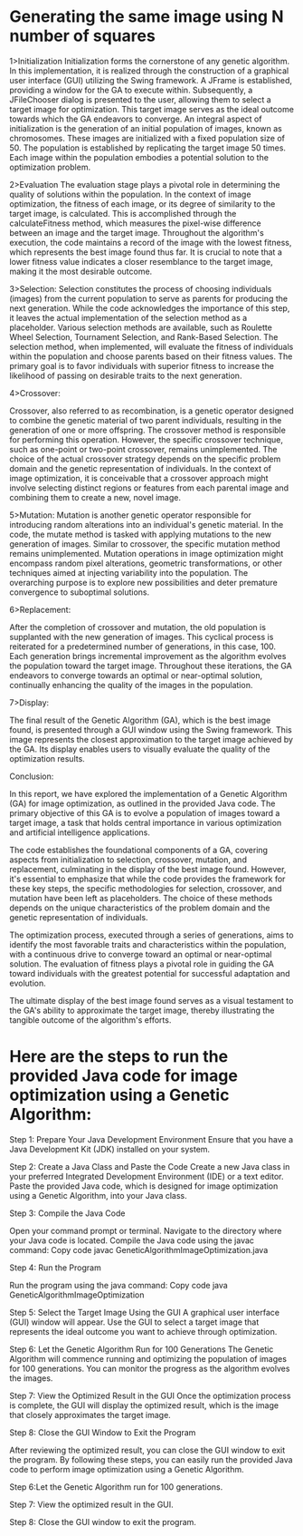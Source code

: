 # Generating the same image using N number of squares
1>Initialization
Initialization forms the cornerstone of any genetic algorithm. In this implementation, it is realized through the construction of a graphical user interface (GUI) utilizing the Swing framework. A JFrame is established, providing a window for the GA to execute within.
Subsequently, a JFileChooser dialog is presented to the user, allowing them to select a target image for optimization. This target image serves as the ideal outcome towards which the GA endeavors to converge.
An integral aspect of initialization is the generation of an initial population of images, known as chromosomes. These images are initialized with a fixed population size of 50. The population is established by replicating the target image 50 times. Each image within the population embodies a potential solution to the optimization problem.

2>Evaluation
The evaluation stage plays a pivotal role in determining the quality of solutions within the population. In the context of image optimization, the fitness of each image, or its degree of similarity to the target image, is calculated. This is accomplished through the calculateFitness method, which measures the pixel-wise difference between an image and the target image.
Throughout the algorithm's execution, the code maintains a record of the image with the lowest fitness, which represents the best image found thus far. It is crucial to note that a lower fitness value indicates a closer resemblance to the target image, making it the most desirable outcome.

3>Selection:
Selection constitutes the process of choosing individuals (images) from the current population to serve as parents for producing the next generation. While the code acknowledges the importance of this step, it leaves the actual implementation of the selection method as a placeholder. Various selection methods are available, such as Roulette Wheel Selection, Tournament Selection, and Rank-Based Selection.
The selection method, when implemented, will evaluate the fitness of individuals within the population and choose parents based on their fitness values. The primary goal is to favor individuals with superior fitness to increase the likelihood of passing on desirable traits to the next generation.

4>Crossover:

Crossover, also referred to as recombination, is a genetic operator designed to combine the genetic material of two parent individuals, resulting in the generation of one or more offspring. The crossover method is responsible for performing this operation. However, the specific crossover technique, such as one-point or two-point crossover, remains unimplemented.
The choice of the actual crossover strategy depends on the specific problem domain and the genetic representation of individuals. In the context of image optimization, it is conceivable that a crossover approach might involve selecting distinct regions or features from each parental image and combining them to create a new, novel image.

5>Mutation:
Mutation is another genetic operator responsible for introducing random alterations into an individual's genetic material. In the code, the mutate method is tasked with applying mutations to the new generation of images. Similar to crossover, the specific mutation method remains unimplemented.
Mutation operations in image optimization might encompass random pixel alterations, geometric transformations, or other techniques aimed at injecting variability into the population. The overarching purpose is to explore new possibilities and deter premature convergence to suboptimal solutions.

6>Replacement:

After the completion of crossover and mutation, the old population is supplanted with the new generation of images. This cyclical process is reiterated for a predetermined number of generations, in this case, 100. Each generation brings incremental improvement as the algorithm evolves the population toward the target image.
Throughout these iterations, the GA endeavors to converge towards an optimal or near-optimal solution, continually enhancing the quality of the images in the population.

7>Display:

The final result of the Genetic Algorithm (GA), which is the best image found, is presented through a GUI window using the Swing framework. This image represents the closest approximation to the target image achieved by the GA. Its display enables users to visually evaluate the quality of the optimization results.

Conclusion:

In this report, we have explored the implementation of a Genetic Algorithm (GA) for image optimization, as outlined in the provided Java code. The primary objective of this GA is to evolve a population of images toward a target image, a task that holds central importance in various optimization and artificial intelligence applications.

The code establishes the foundational components of a GA, covering aspects from initialization to selection, crossover, mutation, and replacement, culminating in the display of the best image found. However, it's essential to emphasize that while the code provides the framework for these key steps, the specific methodologies for selection, crossover, and mutation have been left as placeholders. The choice of these methods depends on the unique characteristics of the problem domain and the genetic representation of individuals.

The optimization process, executed through a series of generations, aims to identify the most favorable traits and characteristics within the population, with a continuous drive to converge toward an optimal or near-optimal solution. The evaluation of fitness plays a pivotal role in guiding the GA toward individuals with the greatest potential for successful adaptation and evolution.

The ultimate display of the best image found serves as a visual testament to the GA's ability to approximate the target image, thereby illustrating the tangible outcome of the algorithm's efforts.


# Here are the steps to run the provided Java code for image optimization using a Genetic Algorithm:

Step 1: Prepare Your Java Development Environment
Ensure that you have a Java Development Kit (JDK) installed on your system.

Step 2: Create a Java Class and Paste the Code
Create a new Java class in your preferred Integrated Development Environment (IDE) or a text editor.
Paste the provided Java code, which is designed for image optimization using a Genetic Algorithm, into your Java class.

Step 3: Compile the Java Code

Open your command prompt or terminal.
Navigate to the directory where your Java code is located.
Compile the Java code using the javac command:
Copy code
javac GeneticAlgorithmImageOptimization.java

Step 4: Run the Program

Run the program using the java command:
Copy code
java GeneticAlgorithmImageOptimization

Step 5: Select the Target Image Using the GUI
A graphical user interface (GUI) window will appear.
Use the GUI to select a target image that represents the ideal outcome you want to achieve through optimization.

Step 6: Let the Genetic Algorithm Run for 100 Generations
The Genetic Algorithm will commence running and optimizing the population of images for 100 generations. You can monitor the progress as the algorithm evolves the images.

Step 7: View the Optimized Result in the GUI
Once the optimization process is complete, the GUI will display the optimized result, which is the image that closely approximates the target image.

Step 8: Close the GUI Window to Exit the Program

After reviewing the optimized result, you can close the GUI window to exit the program.
By following these steps, you can easily run the provided Java code to perform image optimization using a Genetic Algorithm.

Step 6:Let the Genetic Algorithm run for 100 generations.

Step 7: View the optimized result in the GUI.

Step 8: Close the GUI window to exit the program.
